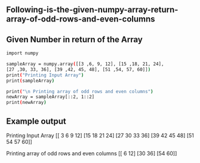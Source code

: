 ## Following-is-the-given-numpy-array-return-array-of-odd-rows-and-even-columns
## Given Number in return of the Array 
```sh
import numpy

sampleArray = numpy.array([[3 ,6, 9, 12], [15 ,18, 21, 24], 
[27 ,30, 33, 36], [39 ,42, 45, 48], [51 ,54, 57, 60]]) 
print("Printing Input Array")
print(sampleArray)

print("\n Printing array of odd rows and even columns")
newArray = sampleArray[::2, 1::2]
print(newArray)
```
## Example output
Printing Input Array
[[ 3  6  9 12]
 [15 18 21 24]
 [27 30 33 36]
 [39 42 45 48]
 [51 54 57 60]]

 Printing array of odd rows and even columns
[[ 6 12]
 [30 36]
 [54 60]]
